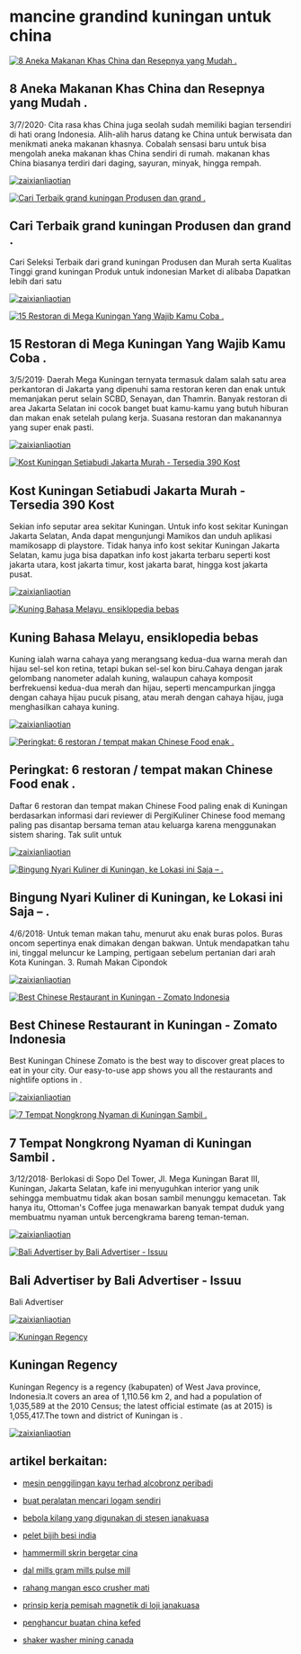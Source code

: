 # mancine grandind kuningan untuk china
<a href="https://mnn.zoosnet.net/LR/Chatpre.aspx?id=MNN94995150&p=https://topgrinding.com/" target="_blank">![8 Aneka Makanan Khas China dan Resepnya yang Mudah .](https://github.com/technlg/images/blob/main/50.jpg)</a>
## 8 Aneka Makanan Khas China dan Resepnya yang Mudah .
3/7/2020· Cita rasa khas China juga seolah sudah memiliki bagian tersendiri di hati orang Indonesia. Alih-alih harus datang ke China untuk berwisata dan menikmati aneka makanan khasnya. Cobalah sensasi baru untuk bisa mengolah aneka makanan khas China sendiri di rumah. makanan khas China biasanya terdiri dari daging, sayuran, minyak, hingga rempah.
<a href="https://mnn.zoosnet.net/LR/Chatpre.aspx?id=MNN94995150&p=https://topgrinding.com/" target="_blank"><img src="https://github.com/technlg/images/raw/main/chat11.jpg" alt="zaixianliaotian"/></a><a href="//whatsapp.shibangsoft.com/WhatsApp.php" ><img src="https://github.com/technlg/images/raw/main/chat11.png" alt=""></a>
<a href="https://mnn.zoosnet.net/LR/Chatpre.aspx?id=MNN94995150&p=https://topgrinding.com/" target="_blank">![Cari Terbaik grand kuningan Produsen dan grand .](https://github.com/technlg/images/blob/main/12.jpg)</a>
## Cari Terbaik grand kuningan Produsen dan grand .
Cari Seleksi Terbaik dari grand kuningan Produsen dan Murah serta Kualitas Tinggi grand kuningan Produk untuk indonesian Market di alibaba Dapatkan lebih dari satu
<a href="https://mnn.zoosnet.net/LR/Chatpre.aspx?id=MNN94995150&p=https://topgrinding.com/" target="_blank"><img src="https://github.com/technlg/images/raw/main/chat11.jpg" alt="zaixianliaotian"/></a><a href="//whatsapp.shibangsoft.com/WhatsApp.php" ><img src="https://github.com/technlg/images/raw/main/chat11.png" alt=""></a>
<a href="https://mnn.zoosnet.net/LR/Chatpre.aspx?id=MNN94995150&p=https://topgrinding.com/" target="_blank">![15 Restoran di Mega Kuningan Yang Wajib Kamu Coba .](https://github.com/technlg/images/blob/main/43.jpg)</a>
## 15 Restoran di Mega Kuningan Yang Wajib Kamu Coba .
3/5/2019· Daerah Mega Kuningan ternyata termasuk dalam salah satu area perkantoran di Jakarta yang dipenuhi sama restoran keren dan enak untuk memanjakan perut selain SCBD, Senayan, dan Thamrin. Banyak restoran di area Jakarta Selatan ini cocok banget buat kamu-kamu yang butuh hiburan dan makan enak setelah pulang kerja. Suasana restoran dan makanannya yang super enak pasti.
<a href="https://mnn.zoosnet.net/LR/Chatpre.aspx?id=MNN94995150&p=https://topgrinding.com/" target="_blank"><img src="https://github.com/technlg/images/raw/main/chat11.jpg" alt="zaixianliaotian"/></a><a href="//whatsapp.shibangsoft.com/WhatsApp.php" ><img src="https://github.com/technlg/images/raw/main/chat11.png" alt=""></a>
<a href="https://mnn.zoosnet.net/LR/Chatpre.aspx?id=MNN94995150&p=https://topgrinding.com/" target="_blank">![Kost Kuningan Setiabudi Jakarta Murah - Tersedia 390 Kost](https://github.com/technlg/images/blob/main/23.jpg)</a>
## Kost Kuningan Setiabudi Jakarta Murah - Tersedia 390 Kost
Sekian info seputar area sekitar Kuningan. Untuk info kost sekitar Kuningan Jakarta Selatan, Anda dapat mengunjungi Mamikos dan unduh aplikasi mamikosapp di playstore. Tidak hanya info kost sekitar Kuningan Jakarta Selatan, kamu juga bisa dapatkan info kost jakarta terbaru seperti kost jakarta utara, kost jakarta timur, kost jakarta barat, hingga kost jakarta pusat.
<a href="https://mnn.zoosnet.net/LR/Chatpre.aspx?id=MNN94995150&p=https://topgrinding.com/" target="_blank"><img src="https://github.com/technlg/images/raw/main/chat11.jpg" alt="zaixianliaotian"/></a><a href="//whatsapp.shibangsoft.com/WhatsApp.php" ><img src="https://github.com/technlg/images/raw/main/chat11.png" alt=""></a>
<a href="https://mnn.zoosnet.net/LR/Chatpre.aspx?id=MNN94995150&p=https://topgrinding.com/" target="_blank">![Kuning Bahasa Melayu, ensiklopedia bebas](https://github.com/technlg/images/blob/main/29.jpg)</a>
## Kuning Bahasa Melayu, ensiklopedia bebas
Kuning ialah warna cahaya yang merangsang kedua-dua warna merah dan hijau sel-sel kon retina, tetapi bukan sel-sel kon biru.Cahaya dengan jarak gelombang nanometer adalah kuning, walaupun cahaya komposit berfrekuensi kedua-dua merah dan hijau, seperti mencampurkan jingga dengan cahaya hijau pucuk pisang, atau merah dengan cahaya hijau, juga menghasilkan cahaya kuning.
<a href="https://mnn.zoosnet.net/LR/Chatpre.aspx?id=MNN94995150&p=https://topgrinding.com/" target="_blank"><img src="https://github.com/technlg/images/raw/main/chat11.jpg" alt="zaixianliaotian"/></a><a href="//whatsapp.shibangsoft.com/WhatsApp.php" ><img src="https://github.com/technlg/images/raw/main/chat11.png" alt=""></a>
<a href="https://mnn.zoosnet.net/LR/Chatpre.aspx?id=MNN94995150&p=https://topgrinding.com/" target="_blank">![Peringkat: 6 restoran / tempat makan Chinese Food enak .](https://github.com/technlg/images/blob/main/62.jpg)</a>
## Peringkat: 6 restoran / tempat makan Chinese Food enak .
Daftar 6 restoran dan tempat makan Chinese Food paling enak di Kuningan berdasarkan informasi dari reviewer di PergiKuliner Chinese food memang paling pas disantap bersama teman atau keluarga karena menggunakan sistem sharing. Tak sulit untuk 
<a href="https://mnn.zoosnet.net/LR/Chatpre.aspx?id=MNN94995150&p=https://topgrinding.com/" target="_blank"><img src="https://github.com/technlg/images/raw/main/chat11.jpg" alt="zaixianliaotian"/></a><a href="//whatsapp.shibangsoft.com/WhatsApp.php" ><img src="https://github.com/technlg/images/raw/main/chat11.png" alt=""></a>
<a href="https://mnn.zoosnet.net/LR/Chatpre.aspx?id=MNN94995150&p=https://topgrinding.com/" target="_blank">![Bingung Nyari Kuliner di Kuningan, ke Lokasi ini Saja – .](https://github.com/technlg/images/blob/main/8.jpg)</a>
## Bingung Nyari Kuliner di Kuningan, ke Lokasi ini Saja – .
4/6/2018· Untuk teman makan tahu, menurut aku enak buras polos. Buras oncom sepertinya enak dimakan dengan bakwan. Untuk mendapatkan tahu ini, tinggal meluncur ke Lamping, pertigaan sebelum pertanian dari arah Kota Kuningan. 3. Rumah Makan Cipondok
<a href="https://mnn.zoosnet.net/LR/Chatpre.aspx?id=MNN94995150&p=https://topgrinding.com/" target="_blank"><img src="https://github.com/technlg/images/raw/main/chat11.jpg" alt="zaixianliaotian"/></a><a href="//whatsapp.shibangsoft.com/WhatsApp.php" ><img src="https://github.com/technlg/images/raw/main/chat11.png" alt=""></a>
<a href="https://mnn.zoosnet.net/LR/Chatpre.aspx?id=MNN94995150&p=https://topgrinding.com/" target="_blank">![Best Chinese Restaurant in Kuningan - Zomato Indonesia](https://github.com/technlg/images/blob/main/59.jpg)</a>
## Best Chinese Restaurant in Kuningan - Zomato Indonesia
Best Kuningan Chinese Zomato is the best way to discover great places to eat in your city. Our easy-to-use app shows you all the restaurants and nightlife options in .
<a href="https://mnn.zoosnet.net/LR/Chatpre.aspx?id=MNN94995150&p=https://topgrinding.com/" target="_blank"><img src="https://github.com/technlg/images/raw/main/chat11.jpg" alt="zaixianliaotian"/></a><a href="//whatsapp.shibangsoft.com/WhatsApp.php" ><img src="https://github.com/technlg/images/raw/main/chat11.png" alt=""></a>
<a href="https://mnn.zoosnet.net/LR/Chatpre.aspx?id=MNN94995150&p=https://topgrinding.com/" target="_blank">![7 Tempat Nongkrong Nyaman di Kuningan Sambil .](https://github.com/technlg/images/blob/main/30.jpg)</a>
## 7 Tempat Nongkrong Nyaman di Kuningan Sambil .
3/12/2018· Berlokasi di Sopo Del Tower, Jl. Mega Kuningan Barat III, Kuningan, Jakarta Selatan, kafe ini menyuguhkan interior yang unik sehingga membuatmu tidak akan bosan sambil menunggu kemacetan. Tak hanya itu, Ottoman's Coffee juga menawarkan banyak tempat duduk yang membuatmu nyaman untuk bercengkrama bareng teman-teman.
<a href="https://mnn.zoosnet.net/LR/Chatpre.aspx?id=MNN94995150&p=https://topgrinding.com/" target="_blank"><img src="https://github.com/technlg/images/raw/main/chat11.jpg" alt="zaixianliaotian"/></a><a href="//whatsapp.shibangsoft.com/WhatsApp.php" ><img src="https://github.com/technlg/images/raw/main/chat11.png" alt=""></a>
<a href="https://mnn.zoosnet.net/LR/Chatpre.aspx?id=MNN94995150&p=https://topgrinding.com/" target="_blank">![Bali Advertiser by Bali Advertiser - Issuu](https://github.com/technlg/images/blob/main/14.jpg)</a>
## Bali Advertiser by Bali Advertiser - Issuu
Bali Advertiser
<a href="https://mnn.zoosnet.net/LR/Chatpre.aspx?id=MNN94995150&p=https://topgrinding.com/" target="_blank"><img src="https://github.com/technlg/images/raw/main/chat11.jpg" alt="zaixianliaotian"/></a><a href="//whatsapp.shibangsoft.com/WhatsApp.php" ><img src="https://github.com/technlg/images/raw/main/chat11.png" alt=""></a>
<a href="https://mnn.zoosnet.net/LR/Chatpre.aspx?id=MNN94995150&p=https://topgrinding.com/" target="_blank">![Kuningan Regency](https://github.com/technlg/images/blob/main/40.jpg)</a>
## Kuningan Regency
Kuningan Regency is a regency (kabupaten) of West Java province, Indonesia.It covers an area of 1,110.56 km 2, and had a population of 1,035,589 at the 2010 Census; the latest official estimate (as at 2015) is 1,055,417.The town and district of Kuningan is .
<a href="https://mnn.zoosnet.net/LR/Chatpre.aspx?id=MNN94995150&p=https://topgrinding.com/" target="_blank"><img src="https://github.com/technlg/images/raw/main/chat11.jpg" alt="zaixianliaotian"/></a><a href="//whatsapp.shibangsoft.com/WhatsApp.php" ><img src="https://github.com/technlg/images/raw/main/chat11.png" alt=""></a>
## artikel berkaitan:
* [mesin penggilingan kayu terhad alcobronz peribadi](mesin%20penggilingan%20kayu%20terhad%20alcobronz%20peribadi.md)
* [buat peralatan mencari logam sendiri](buat%20peralatan%20mencari%20logam%20sendiri.md)
* [bebola kilang yang digunakan di stesen janakuasa](bebola%20kilang%20yang%20digunakan%20di%20stesen%20janakuasa.md)
* [pelet bijih besi india](pelet%20bijih%20besi%20india.md)
* [hammermill skrin bergetar cina](hammermill%20skrin%20bergetar%20cina.md)
* [dal mills gram mills pulse mill](dal%20mills%20gram%20mills%20pulse%20mill.md)
* [rahang mangan esco crusher mati](rahang%20mangan%20esco%20crusher%20mati.md)
* [prinsip kerja pemisah magnetik di loji janakuasa](prinsip%20kerja%20pemisah%20magnetik%20di%20loji%20janakuasa.md)
* [penghancur buatan china kefed](penghancur%20buatan%20china%20kefed.md)
* [shaker washer mining canada](shaker%20washer%20mining%20canada.md)
